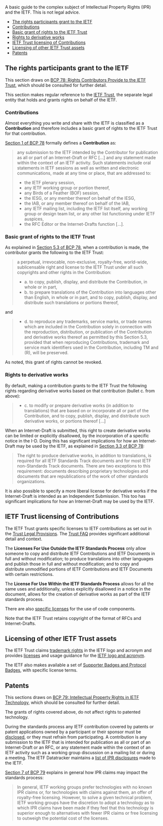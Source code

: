A basic guide to the complex subject of Intellectual Property Rights (IPR) and the IETF. This is not legal advice. 

* <a href="#ietfrights">The rights participants grant to the IETF</a><br/>
* <a href="#contributions">Contributions</a><br/>
* <a href="#basicgrant">Basic grant of rights to the IETF Trust</a><br/>
* <a href="#derivatives">Rights to derivative works</a><br/>
* <a href="#licensing">IETF Trust licensing of Contributions</a><br/>
* <a href="#otherassets">Licensing of other IETF Trust assets</a><br/>
* <a href="#patents">Patents</a>

## <a id="ietfrights">The rights participants grant to the IETF</a>
This section draws on [BCP 78: Rights Contributors Provide to the IETF Trust](https://www.rfc-editor.org/rfc/rfc5378.html), which should be consulted for further detail. 

This section makes regular reference to the [IETF Trust](https://trustee.ietf.org), the separate legal entity that holds and grants rights on behalf of the IETF. 

### <a id="contributions">Contributions</a>
Almost everything you write and share with the IETF is classified as a **Contribution** and therefore includes a basic grant of rights to the IETF Trust for that contribution.

[Section 1 of BCP 78](https://www.rfc-editor.org/rfc/rfc5378.html#section-1) formally defines a **Contribution** as:

> any submission to the IETF intended by the Contributor for publication as all or part of an Internet-Draft or RFC [...] and any statement made within the context of an IETF activity.  Such statements include oral statements in IETF sessions as well as written and electronic communications, made at any time or place, that are addressed to:
> * the IETF plenary session,
> * any IETF working group or portion thereof,
> * any Birds of a Feather (BOF) session,
> * the IESG, or any member thereof on behalf of the IESG,
> * the IAB, or any member thereof on behalf of the IAB,
> * any IETF mailing list, including the IETF list itself, any working group or design team list, or any other list functioning under IETF auspices,
> * the RFC Editor or the Internet-Drafts function [...].

### <a id="basicgrant">Basic grant of rights to the IETF Trust</a>
As explained in [Section 5.3 of BCP 78](https://www.rfc-editor.org/rfc/rfc5378.html#section-5.3), when a contribution is made, the contributor grants the following to the IETF Trust:

> a perpetual, irrevocable, non-exclusive, royalty-free, world-wide, sublicensable right and license to the IETF Trust under all such copyrights and other rights in the Contribution:
> * a. to copy, publish, display, and distribute the Contribution, in whole or in part,
> * b. to prepare translations of the Contribution into languages other than English, in whole or in part, and to copy, publish, display, and distribute such translations or portions thereof,

and

> * d. to reproduce any trademarks, service marks, or trade names which are included in the Contribution solely in connection with the reproduction, distribution, or publication of the Contribution and derivative works thereof as permitted by this Section 5.3, provided that when reproducing Contributions, trademark and service mark identifiers used in the Contribution, including TM and (R), will be preserved.

As noted, this grant of rights cannot be revoked.

### <a id="derivatives">Rights to derivative works</a>
By default, making a contribution grants to the IETF Trust the following rights regarding derivative works based on that contribution (bullet c. from above):

> * c. to modify or prepare derivative works (in addition to translations) that are based on or incorporate all or part of the Contribution, and to copy, publish, display, and distribute such derivative works, or portions thereof [...]

When an Internet-Draft is submitted, this right to create derivative works can be limited or explicitly disallowed, by the incorporation of a specific notice in the I-D.  Doing this has significant implications for how an Internet-Draft may be used by the IETF, as explained in [Section 3.3 of BCP 78](https://www.rfc-editor.org/rfc/rfc5378.html#section-3.3):

> The right to produce derivative works, in addition to translations, is required for all IETF Standards Track documents and for most IETF non-Standards Track documents.  There are two exceptions to this requirement: documents describing proprietary technologies and documents that are republications of the work of other standards organizations.

It is also possible to specify a more liberal license for derivative works if the Internet-Draft is intended as an Independent Submission.  This too has significant implications for how an Internet-Draft may be used by the IETF.

## <a id="licensing">IETF Trust licensing of Contributions</a>
The IETF Trust grants specific licenses to IETF contributions as set out in the [Trust Legal Provisions](https://trustee.ietf.org/documents/trust-legal-provisions/tlp-5/).  The [Trust FAQ](https://trustee.ietf.org/about/faq/) provides significant additional detail and context.

The **Licenses For Use Outside the IETF Standards Process** only allow someone to copy and distribute IETF Contributions and IETF Documents in full and without modification; to produce translations into other languages and publish those in full and without modification; and to copy and distribute unmodified portions of IETF Contributions and IETF Documents with certain restrictions.

The **License For Use Within the IETF Standards Process** allows for all the same uses and additionally, unless explicitly disallowed in a notice in the document, allows for the creation of derivative works as part of the IETF standards process.

There are also [specific licenses](https://trustee.ietf.org/about/faq/#code) for the use of code components.

Note that the IETF Trust retains copyright of the format of RFCs and Internet-Drafts.

## <a id="otherassets">Licensing of other IETF Trust assets</a>
The IETF Trust claims [trademark rights](https://trustee.ietf.org/assets/trademarks-and-logos/) in the IETF logo and acronym and provides [licenses](https://trustee.ietf.org/assets/licenses/trademark-usage-guidelines/) and usage guidance for the [IETF logo and acronym](https://trustee.ietf.org/about/faq/#logo-acronym).

The IETF also makes available a set of [Supporter Badges and Protocol Badges](https://www.ietf.org/badges/), with specific license terms.

## <a id="patents">Patents</a>
This sections draws on [BCP 79: Intellectual Property Rights in IETF Technology](https://www.rfc-editor.org/rfc/rfc8179.html), which should be consulted for further detail.

The grants of rights covered above, do not affect rights to patented technology.

During the standards process any IETF contribution covered by patents or patent applications owned by a participant or their sponsor must be [disclosed](https://datatracker.ietf.org/ipr/about/), or they must refrain from participating. A contribution is any submission to the IETF that is intended for publication as all or part of an Internet-Draft or an RFC, or any statement made within the context of an IETF activity such as a working group discussion on a mailing list or during a meeting. The IETF Datatracker maintains a [list of IPR disclosures](https://datatracker.ietf.org/ipr/) made to the IETF.

[Section 7 of BCP 79](https://www.rfc-editor.org/rfc/rfc8179.html#section-7) explains in general how IPR claims may impact the standards process:

> In general, IETF working groups prefer technologies with no known IPR claims or, for technologies with claims against them, an offer of royalty-free licensing.  However, to solve a given technical problem, IETF working groups have the discretion to adopt a technology as to which IPR claims have been made if they feel that this technology is superior enough to alternatives with fewer IPR claims or free licensing to outweigh the potential cost of the licenses.
